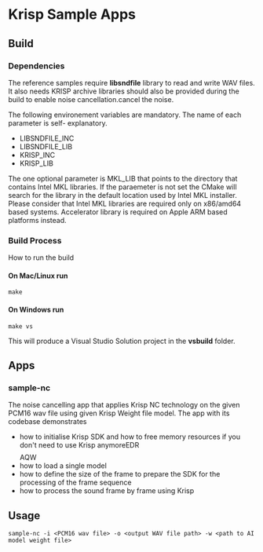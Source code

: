 # Krisp Sample Apps

## Build

### Dependencies
The reference samples require **libsndfile** library to read and write WAV files. It also needs KRISP archive libraries should also be provided during the build to enable noise cancellation.cancel the noise.

The following environement variables are mandatory. The name of each parameter is self- explanatory.
* LIBSNDFILE_INC
* LIBSNDFILE_LIB
* KRISP_INC
* KRISP_LIB

The one optional parameter is MKL_LIB that points to the directory that contains Intel MKL libraries.  If the paraemeter is not set the CMake will search for the library in the default location used by Intel MKL installer. Please consider that Intel MKL libraries are required only on x86/amd64 based systems. Accelerator library is required on Apple ARM based platforms instead.

### Build Process

How to run the build

#### On Mac/Linux run
```make```

#### On Windows run
```make vs```

This will produce a Visual Studio Solution project in the **vsbuild** folder.

## Apps
### sample-nc  
The noise cancelling app that applies Krisp NC technology on the given PCM16 wav file using given Krisp Weight file model. The app with its codebase demonstrates 
* how to initialise Krisp SDK and how to free memory resources if you don't need to use Krisp anymoreEDR$$$$$$$$AQW 
* how to load a single model
* how to define the size of the frame to prepare the SDK for the processing of the frame sequence
* how to process the sound frame by frame using Krisp

## Usage
```sample-nc -i <PCM16 wav file> -o <output WAV file path> -w <path to AI model weight file>```
